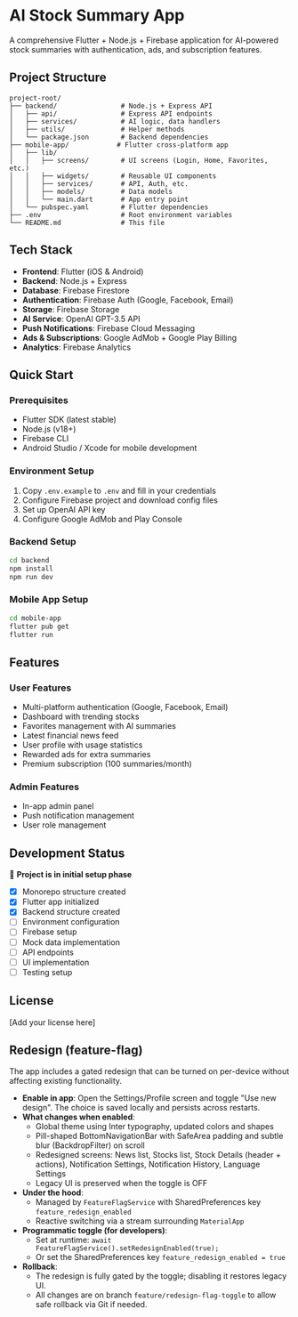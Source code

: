 # AI Stock Summary App

A comprehensive Flutter + Node.js + Firebase application for AI-powered stock summaries with authentication, ads, and subscription features.

## Project Structure

```
project-root/
├── backend/                # Node.js + Express API
│   ├── api/                # Express API endpoints
│   ├── services/           # AI logic, data handlers
│   ├── utils/              # Helper methods
│   └── package.json        # Backend dependencies
├── mobile-app/            # Flutter cross-platform app
│   ├── lib/
│   │   ├── screens/        # UI screens (Login, Home, Favorites, etc.)
│   │   ├── widgets/        # Reusable UI components
│   │   ├── services/       # API, Auth, etc.
│   │   ├── models/         # Data models
│   │   └── main.dart       # App entry point
│   └── pubspec.yaml        # Flutter dependencies
├── .env                    # Root environment variables
└── README.md               # This file
```

## Tech Stack

- **Frontend**: Flutter (iOS & Android)
- **Backend**: Node.js + Express
- **Database**: Firebase Firestore
- **Authentication**: Firebase Auth (Google, Facebook, Email)
- **Storage**: Firebase Storage
- **AI Service**: OpenAI GPT-3.5 API
- **Push Notifications**: Firebase Cloud Messaging
- **Ads & Subscriptions**: Google AdMob + Google Play Billing
- **Analytics**: Firebase Analytics

## Quick Start

### Prerequisites
- Flutter SDK (latest stable)
- Node.js (v18+)
- Firebase CLI
- Android Studio / Xcode for mobile development

### Environment Setup
1. Copy `.env.example` to `.env` and fill in your credentials
2. Configure Firebase project and download config files
3. Set up OpenAI API key
4. Configure Google AdMob and Play Console

### Backend Setup
```bash
cd backend
npm install
npm run dev
```

### Mobile App Setup
```bash
cd mobile-app
flutter pub get
flutter run
```

## Features

### User Features
- Multi-platform authentication (Google, Facebook, Email)
- Dashboard with trending stocks
- Favorites management with AI summaries
- Latest financial news feed
- User profile with usage statistics
- Rewarded ads for extra summaries
- Premium subscription (100 summaries/month)

### Admin Features
- In-app admin panel
- Push notification management
- User role management

## Development Status

🚧 **Project is in initial setup phase**
- [x] Monorepo structure created
- [x] Flutter app initialized
- [x] Backend structure created
- [ ] Environment configuration
- [ ] Firebase setup
- [ ] Mock data implementation
- [ ] API endpoints
- [ ] UI implementation
- [ ] Testing setup

## License

[Add your license here] 

## Redesign (feature-flag)

The app includes a gated redesign that can be turned on per-device without affecting existing functionality.

- **Enable in app**: Open the Settings/Profile screen and toggle "Use new design". The choice is saved locally and persists across restarts.
- **What changes when enabled**:
  - Global theme using Inter typography, updated colors and shapes
  - Pill-shaped BottomNavigationBar with SafeArea padding and subtle blur (BackdropFilter) on scroll
  - Redesigned screens: News list, Stocks list, Stock Details (header + actions), Notification Settings, Notification History, Language Settings
  - Legacy UI is preserved when the toggle is OFF
- **Under the hood**:
  - Managed by `FeatureFlagService` with SharedPreferences key `feature_redesign_enabled`
  - Reactive switching via a stream surrounding `MaterialApp`
- **Programmatic toggle (for developers)**:
  - Set at runtime: `await FeatureFlagService().setRedesignEnabled(true);`
  - Or set the SharedPreferences key `feature_redesign_enabled = true`
- **Rollback**:
  - The redesign is fully gated by the toggle; disabling it restores legacy UI.
  - All changes are on branch `feature/redesign-flag-toggle` to allow safe rollback via Git if needed.
